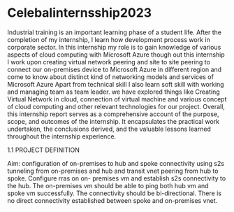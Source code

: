 # Celebalinternsship2023

Industrial training is an important learning phase of a student life. After the completion of my internship, I learn how development process work in corporate sector.
In this internship my role is to gain knowledge of various aspects of cloud computing with Microsoft Azure though out this internship I work upon creating virtual network peering and site to site peering to connect our on-premises device to Microsoft Azure in different region and come to know about distinct kind of networking models and services of Microsoft Azure
Apart from technical skill I also learn soft skill with working and managing team as team leader. 
we have explored things like Creating Virtual Network in cloud, connection of virtual machine and various concept of cloud computing and other relevant technologies for our project.
Overall, this internship report serves as a comprehensive account of the purpose, scope, and outcomes of the internship. It encapsulates the practical work undertaken, the conclusions derived, and the valuable lessons learned throughout the internship experience. 



1.1	PROJECT DEFINITION

Aim: configuration of on-premises to hub and spoke connectivity using s2s tunneling from on-premises and hub and transit vnet peering from hub to spoke. Configure rras on on- premises vm and establish s2s connectivity to the hub. The on-premises vm should be able to ping both hub vm and spoke vm successfully. The connectivity should be bi-directional. There is no direct connectivity established between spoke and on-premises vnet.
